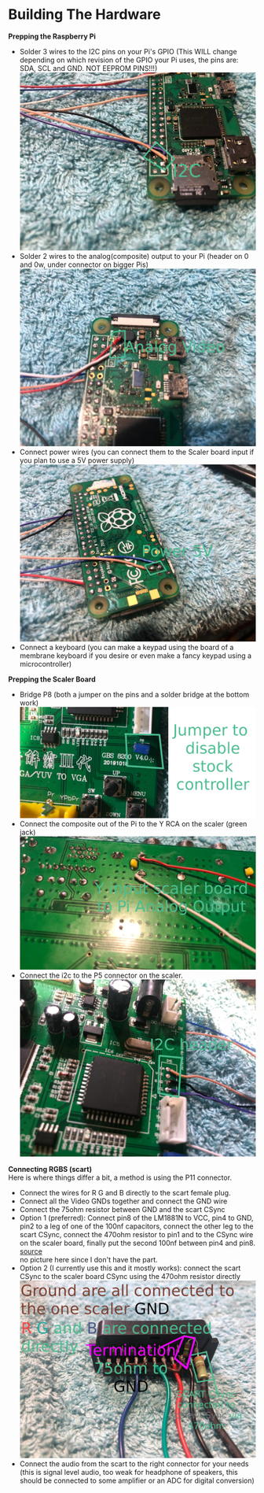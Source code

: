Building The Hardware
===========
  
**Prepping the Raspberry Pi**  
- Solder 3 wires to the I2C pins on your Pi's GPIO (This WILL change depending on which revision of the GPIO your Pi uses, the pins are: SDA, SCL and GND. NOT EEPROM PINS!!!)  
![PI1](./Pics/HW/PI1.jpg)  
- Solder 2 wires to the analog(composite) output to your Pi (header on 0 and 0w, under connector on bigger Pis)  
![PI2](./Pics/HW/PI2.jpg)  
- Connect power wires (you can connect them to the Scaler board input if you plan to use a 5V power supply)  
![PI3](./Pics/HW/PI3.jpg)  
- Connect a keyboard (you can make a keypad using the board of a membrane keyboard if you desire or even make a fancy keypad using a microcontroller)  
  
**Prepping the Scaler Board**  
- Bridge P8 (both a jumper on the pins and a solder bridge at the bottom work)  
![Scaler1](./Pics/HW/Scaler1.jpg)  
- Connect the composite out of the Pi to the Y RCA on the scaler (green jack)  
![Scaler2](./Pics/HW/Scaler2.jpg)  
- Connect the i2c to the P5 connector on the scaler.  
![Scaler3](./Pics/HW/Scaler3.jpg)  
  
**Connecting RGBS (scart)**  
Here is where things differ a bit, a method is using the P11 connector.  
- Connect the wires for R G and B directly to the scart female plug.  
- Connect all the Video GNDs together and connect the GND wire    
- Connect the 75ohm resistor between GND and the scart CSync  
- Option 1 (preferred): Connect pin8 of the LM1881N to VCC, pin4 to GND, pin2 to a leg of one of the 100nf capacitors, connect the other leg to the scart CSync, connect the 470ohm resistor to pin1 and to the CSync wire on the scaler board, finally put the second 100nf between pin4 and pin8. [source](https://tomdalby.com/other/images/GBS8200_v2.png)  
no picture here since I don't have the part.  
- Option 2 (I currently use this and it mostly works): connect the scart CSync to the scaler board CSync using the 470ohm resistor directly  
![RGBS](./Pics/HW/RGBS.jpg)  
- Connect the audio from the scart to the right connector for your needs (this is signal level audio, too weak for headphone of speakers, this should be connected to some amplifier or an ADC for digital conversion)